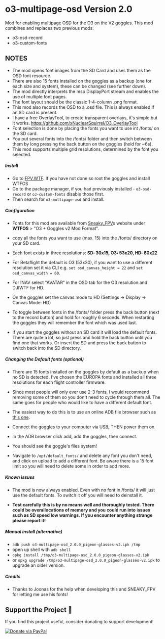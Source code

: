 # o3-multipage-osd Version 2.0
Mod for enabling multipage OSD for the O3 on the V2 goggles.
This mod combines and replaces two previous mods:
- o3-osd-record
- o3-custom-fonts

## NOTES
- The mod opens font images from the SD Card and uses them as the OSD font resource.
- There are also 15 fonts installed on the goggles as a backup (one for each size and system), these can be changed (see further down).
- The mod directly interprets the msp DisplayPort stream and enables the use of multiple font pages.
- The font layout should be the classic 1-4-column .png format.
- This mod also records the OSD to a .osd file. This is always enabled if an SD card is present.
- I have a free OverlayTool, to create transparent overlays, it's simple but it works. https://github.com/xNuclearSquirrel/O3_OverlayTool
- Font selection is done by placing the fonts you want to use int /fonts/ on the SD card.
- You put several fonts into the /fonts/ folder and then switch between them by long pressing the back button on the goggles (hold for ~6s).
- This mod supports multiple grid resolutions, determined by the font you selected.

##### Install
- Go to [FPV.WTF](https://fpv.wtf/). If you have not done so root the goggles and install WTFOS
- Go to the package manager, if you had previously installed - `o3-osd-record` or  `o3-custom-fonts` disable those first.
- Then search for `o3-multipage-osd` and install.

##### Configuration
- Fonts for this mod are available from [Sneaky_FPV](https://sites.google.com/view/sneaky-fpv/home)s website under **WTFOS** > "O3 + Goggles v2 Mod Format".
- copy all the fonts you want to use (max. 15) into the /fonts/ directory on your SD card.
- Each font exists in three resolutions:
      **SD: 30x15, O3: 53x20, HD: 60x22**
   
- For Betaflight the default is O3 (53x20), if you want to use a different resolution set it via CLI e.g. `set osd_canvas_height = 22` and `set osd_canvas_width = 60`.
- For INAV select "AVATAR" in the OSD tab for the O3 resolution and DJIWTF for HD.
- On the goggles set the canvas mode to HD (Settings -> Display -> Canvas Mode: HD)
- To toggle between fonts in the /fonts/ folder press the back button (next to the record button) and hold for roughly 6 seconds. When restarting the goggles they will remember the font which was used last.
- If you start the goggles without an SD card it will load the default fonts. There are quite a lot, so just press and hold the back button until you find one that works. Or insert the SD and press the back button to switch back into the SD directory.

##### Changing the Default fonts (optional)
- There are 15 fonts installed on the goggles by default as a backup when no SD is detected. I've chosen the EUROPA fonts and installed all three resolutions for each flight controller firmware.
- Since most people will only ever use 2-3 fonts, I would recommend removing some of them so you don't need to cycle through them all. The same goes for people who would like to have a different default font.

- The easiest way to do this is to use an online ADB file browser such as [this one](https://app.webadb.com/file-manager).
- Connect the goggles to your computer via USB, THEN power them on.
- In the ADB browser click add, add the goggles, then connect.
- You should see the goggle's files system!
- Navigate to `/opt/default_fonts/` and delete any font you don't need, and click on upload to add a different font. Be aware there is a 15 font limit so you will need to delete some in order to add more.

##### Known issues
- The mod is now always enabled. Even with no font in /fonts/ it will just use the default fonts. To switch it off you will need to deinstall it.

- **Test carefully this is by no means well and thoroughly tested. There could be overallocations of memory and you could run into issues such as SD speed low warnings. If you encounter anything strange please report it!**

##### Manual install (alternative)
- `adb push o3-multipage-osd_2.0.0_pigeon-glasses-v2.ipk /tmp`
- open up shell with `adb shell`
- `opkg install /tmp/o3-multipage-osd_2.0.0_pigeon-glasses-v2.ipk`
- or `opkg upgrade /tmp/o3-multipage-osd_2.0.0_pigeon-glasses-v2.ipk` to upgrade an older version.

##### Credits
- Thanks to Joonas for the help when developing this and SNEAKY_FPV for letting me use his fonts!


## Support the Project 💖
If you find this project useful, consider donating to support development!

[![Donate via PayPal](https://img.shields.io/badge/Donate-PayPal-blue.svg)](https://www.paypal.com/donate/?hosted_button_id=BSA49E6J5DLM4)

